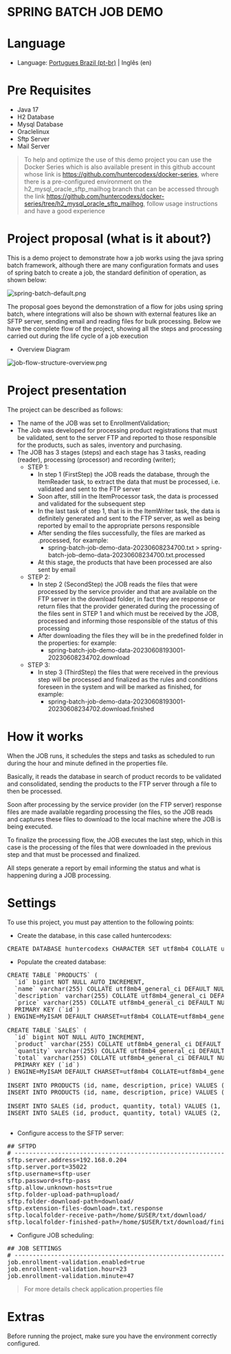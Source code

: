 
# SPRING BATCH JOB DEMO

# Language

- Language: <a href="README.md">Portugues Brazil (pt-br)</a>  |  Inglês (en)

# Pre Requisites

- Java 17
- H2 Database
- Mysql Database
- Oraclelinux
- Sftp Server
- Mail Server

> To help and optimize the use of this demo project you can use the Docker Series which is also available
> present in this github account whose link is https://github.com/huntercodexs/docker-series, where there is a
> pre-configured environment on the h2_mysql_oracle_sftp_mailhog branch that can be accessed through the link
> https://github.com/huntercodexs/docker-series/tree/h2_mysql_oracle_sftp_mailhog, follow usage instructions
> and have a good experience

# Project proposal (what is it about?)

This is a demo project to demonstrate how a job works using the java spring batch framework, although there are many
configuration formats and uses of spring batch to create a job, the standard definition of
operation, as shown below:

![spring-batch-default.png](data/media/spring-batch-default.png)

The proposal goes beyond the demonstration of a flow for jobs using spring batch, where integrations will also be shown
with external features like an SFTP server, sending email and reading files for bulk processing. Below
we have the complete flow of the project, showing all the steps and processing carried out during the life cycle of a
job execution

- Overview Diagram

![job-flow-structure-overview.png](data/media/job-flow-structure-overview-V2.png)

# Project presentation

The project can be described as follows:

- The name of the JOB was set to EnrollmentValidation;
- The Job was developed for processing product registrations that must be validated, sent to the server
  FTP and reported to those responsible for the products, such as sales, inventory and purchasing.
- The JOB has 3 stages (steps) and each stage has 3 tasks, reading (reader), processing (processor) and recording (writer);
    - STEP 1:
        - In step 1 (FirstStep) the JOB reads the database, through the ItemReader task, to extract the data that
          must be processed, i.e. validated and sent to the FTP server
        - Soon after, still in the ItemProcessor task, the data is processed and validated for the subsequent step
        - In the last task of step 1, that is in the ItemWriter task, the data is definitely generated and sent to the
          FTP server, as well as being reported by email to the appropriate persons responsible
        - After sending the files successfully, the files are marked as .processed, for example:
            - spring-batch-job-demo-data-20230608234700.txt > spring-batch-job-demo-data-20230608234700.txt.processed
        - At this stage, the products that have been processed are also sent by email
    - STEP 2:
        - In step 2 (SecondStep) the JOB reads the files that were processed by the service provider and that
          are available on the FTP server in the download folder, in fact they are response or return files that the provider
          generated during the processing of the files sent in STEP 1 and which must be received by the JOB, processed and
          informing those responsible of the status of this processing
        - After downloading the files they will be in the predefined folder in the properties: for example:
            - spring-batch-job-demo-data-20230608193001-20230608234702.download
    - STEP 3:
        - In step 3 (ThirdStep) the files that were received in the previous step will be processed and finalized as
          the rules and conditions foreseen in the system and will be marked as finished, for example:
            - spring-batch-job-demo-data-20230608193001-20230608234702.download.finished

# How it works

When the JOB runs, it schedules the steps and tasks as scheduled to run during the hour and
minute defined in the properties file.

Basically, it reads the database in search of product records to be validated and consolidated,
sending the products to the FTP server through a file to then be processed.

Soon after processing by the service provider (on the FTP server) response files are made available regarding
processing the files, so the JOB reads and captures these files to download to the local machine
where the JOB is being executed.

To finalize the processing flow, the JOB executes the last step, which in this case is the processing of the files that
were downloaded in the previous step and that must be processed and finalized.

All steps generate a report by email informing the status and what is happening during a JOB processing.

# Settings

To use this project, you must pay attention to the following points:

- Create the database, in this case called huntercodexs:

<pre>
CREATE DATABASE huntercodexs CHARACTER SET utf8mb4 COLLATE utf8mb4_general_ci;
</pre>

- Populate the created database:

<pre>
CREATE TABLE `PRODUCTS` (
  `id` bigint NOT NULL AUTO_INCREMENT,
  `name` varchar(255) COLLATE utf8mb4_general_ci DEFAULT NULL,
  `description` varchar(255) COLLATE utf8mb4_general_ci DEFAULT NULL,
  `price` varchar(255) COLLATE utf8mb4_general_ci DEFAULT NULL,
  PRIMARY KEY (`id`)
) ENGINE=MyISAM DEFAULT CHARSET=utf8mb4 COLLATE=utf8mb4_general_ci;

CREATE TABLE `SALES` (
  `id` bigint NOT NULL AUTO_INCREMENT,
  `product` varchar(255) COLLATE utf8mb4_general_ci DEFAULT NULL,
  `quantity` varchar(255) COLLATE utf8mb4_general_ci DEFAULT NULL,
  `total` varchar(255) COLLATE utf8mb4_general_ci DEFAULT NULL,
  PRIMARY KEY (`id`)
) ENGINE=MyISAM DEFAULT CHARSET=utf8mb4 COLLATE=utf8mb4_general_ci;

INSERT INTO PRODUCTS (id, name, description, price) VALUES (1, 'Plastic Bags', 'Plastic bags to shopping', '40,00');
INSERT INTO PRODUCTS (id, name, description, price) VALUES (2, 'Wallet Plan', 'Money Wallet', '20,00');

INSERT INTO SALES (id, product, quantity, total) VALUES (1, 'Plastic Bags', '3', '120,00');
INSERT INTO SALES (id, product, quantity, total) VALUES (2, 'Wallet Plan', '2', '80,00');

</pre>

- Configure access to the SFTP server:

<pre>
## SFTPD
# -------------------------------------------------------------------------------------------------------------------
sftp.server.address=192.168.0.204
sftp.server.port=35022
sftp.username=sftp-user
sftp.password=sftp-pass
sftp.allow.unknown-hosts=true
sftp.folder-upload-path=upload/
sftp.folder-download-path=download/
sftp.extension-files-download=.txt.response
sftp.localfolder-receive-path=/home/$USER/txt/download/
sftp.localfolder-finished-path=/home/$USER/txt/download/finished/
</pre>

- Configure JOB scheduling:

<pre>
## JOB SETTINGS
# -------------------------------------------------------------------------------------------------------------------
job.enrollment-validation.enabled=true
job.enrollment-validation.hour=23
job.enrollment-validation.minute=47
</pre>

> For more details check application.properties file

# Extras

Before running the project, make sure you have the environment correctly configured.
